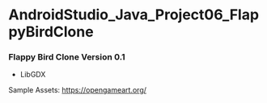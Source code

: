 # AndroidStudio_Java_Project06_FlappyBirdClone

### Flappy Bird Clone Version 0.1

- LibGDX 

Sample Assets:
https://opengameart.org/

